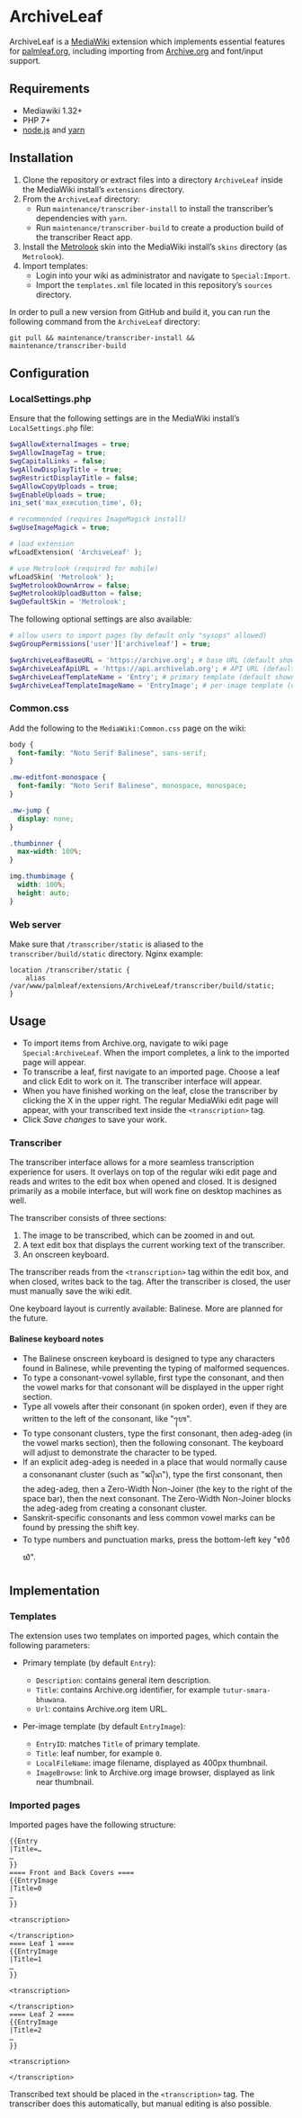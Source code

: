 # ArchiveLeaf

ArchiveLeaf is a [MediaWiki](https://mediawiki.org) extension which implements essential features for [palmleaf.org](http://palmleaf.org), including importing from [Archive.org](https://archive.org) and font/input support.

## Requirements

* Mediawiki 1.32+
* PHP 7+
* [node.js](https://nodejs.org) and [yarn](https://yarnpkg.com)

## Installation

1. Clone the repository or extract files into a directory `ArchiveLeaf` inside the MediaWiki install’s `extensions` directory.
2. From the `ArchiveLeaf` directory:
    * Run `maintenance/transcriber-install` to install the transcriber’s dependencies with `yarn`.
    * Run `maintenance/transcriber-build` to create a production build of the transcriber React app.
3. Install the [Metrolook](https://www.mediawiki.org/wiki/Skin:Metrolook) skin into the MediaWiki install’s `skins` directory (as `Metrolook`).
4. Import templates:
    * Login into your wiki as administrator and navigate to `Special:Import`.
    * Import the `templates.xml` file located in this repository’s `sources` directory.

In order to pull a new version from GitHub and build it, you can run the following command from the `ArchiveLeaf` directory:

```
git pull && maintenance/transcriber-install && maintenance/transcriber-build
```

## Configuration

### LocalSettings.php

Ensure that the following settings are in the MediaWiki install’s `LocalSettings.php` file:

```php
$wgAllowExternalImages = true;
$wgAllowImageTag = true;
$wgCapitalLinks = false;
$wgAllowDisplayTitle = true;
$wgRestrictDisplayTitle = false;
$wgAllowCopyUploads = true;
$wgEnableUploads = true;
ini_set('max_execution_time', 0);

# recommended (requires ImageMagick install)
$wgUseImageMagick = true;

# load extension
wfLoadExtension( 'ArchiveLeaf' );

# use Metrolook (required for mobile)
wfLoadSkin( 'Metrolook' );
$wgMetrolookDownArrow = false;
$wgMetrolookUploadButton = false;
$wgDefaultSkin = 'Metrolook';
```

The following optional settings are also available:

```php
# allow users to import pages (by default only "sysops" allowed)
$wgGroupPermissions['user']['archiveleaf'] = true;

$wgArchiveLeafBaseURL = 'https://archive.org'; # base URL (default shown)
$wgArchiveLeafApiURL = 'https://api.archivelab.org'; # API URL (default shown)
$wgArchiveLeafTemplateName = 'Entry'; # primary template (default shown)
$wgArchiveLeafTemplateImageName = 'EntryImage'; # per-image template (default shown)
```

### Common.css

Add the following to the `MediaWiki:Common.css` page on the wiki:

```css
body {
  font-family: "Noto Serif Balinese", sans-serif;
}

.mw-editfont-monospace {
  font-family: "Noto Serif Balinese", monospace, monospace;
}

.mw-jump {
  display: none;
}

.thumbinner {
  max-width: 100%;
}

img.thumbimage {
  width: 100%;
  height: auto;
}
```

### Web server

Make sure that `/transcriber/static` is aliased to the `transcriber/build/static` directory. Nginx example:

```
location /transcriber/static {
    alias /var/www/palmleaf/extensions/ArchiveLeaf/transcriber/build/static;
}
```

## Usage

* To import items from Archive.org, navigate to wiki page `Special:ArchiveLeaf`. When the import completes, a link to the imported page will appear.
* To transcribe a leaf, first navigate to an imported page. Choose a leaf and click Edit to work on it. The transcriber interface will appear.
* When you have finished working on the leaf, close the transcriber by clicking the X in the upper right. The regular MediaWiki edit page will appear, with your transcribed text inside the `<transcription>` tag.
* Click *Save changes* to save your work.

### Transcriber

The transcriber interface allows for a more seamless transcription experience for users. It overlays on top of the regular wiki edit page and reads and writes to the edit box when opened and closed. It is designed primarily as a mobile interface, but will work fine on desktop machines as well.

The transcriber consists of three sections:
1. The image to be transcribed, which can be zoomed in and out.
2. A text edit box that displays the current working text of the transcriber.
3. An onscreen keyboard.

The transcriber reads from the `<transcription>` tag within the edit box, and when closed, writes back to the tag. After the transcriber is closed, the user must manually save the wiki edit.

One keyboard layout is currently available: Balinese. More are planned for the future.

#### Balinese keyboard notes

* The Balinese onscreen keyboard is designed to type any characters found in Balinese, while preventing the typing of malformed sequences.
* To type a consonant-vowel syllable, first type the consonant, and then the vowel marks for that consonant will be displayed in the upper right section.
* Type all vowels after their consonant (in spoken order), even if they are written to the left of the consonant, like "ᬳᬾ".
* To type consonant clusters, type the first consonant, then adeg-adeg (in the vowel marks section), then the following consonant. The keyboard will adjust to demonstrate the character to be typed.
* If an explicit adeg-adeg is needed in a place that would normally cause a consonanant cluster (such as "ᬦ᭄‌ᬪ"), type the first consonant, then the adeg-adeg, then a Zero-Width Non-Joiner (the key to the right of the space bar), then the next consonant. The Zero-Width Non-Joiner blocks the adeg-adeg from creating a consonant cluster.
* Sanskrit-specific consonants and less common vowel marks can be found by pressing the shift key.
* To type numbers and punctuation marks, press the bottom-left key "᭗᭘᭙".

## Implementation

### Templates

The extension uses two templates on imported pages, which contain the following parameters:

* Primary template (by default `Entry`):
    - `Description`: contains general item description.
    - `Title`: contains Archive.org identifier, for example `tutur-smara-bhuwana`.
    - `Url`: contains Archive.org item URL.

* Per-image template (by default `EntryImage`):
    - `EntryID`: matches `Title` of primary template.
    - `Title`: leaf number, for example `0`.
    - `LocalFileName`: image filename, displayed as 400px thumbnail.
    - `ImageBrowse`: link to Archive.org image browser, displayed as link near thumbnail.

### Imported pages

Imported pages have the following structure:

```
{{Entry
|Title=…
…
}}
==== Front and Back Covers ====
{{EntryImage
|Title=0
…
}}

<transcription>

</transcription>
==== Leaf 1 ====
{{EntryImage
|Title=1
…
}}

<transcription>

</transcription>
==== Leaf 2 ====
{{EntryImage
|Title=2
…
}}

<transcription>

</transcription>
```

Transcribed text should be placed in the `<transcription>` tag. The transcriber does this automatically, but manual editing is also possible.
